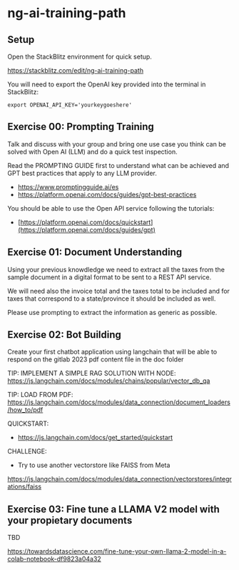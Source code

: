 # ng-ai-training-path

## Setup

Open the StackBlitz environment for quick setup.

https://stackblitz.com/edit/ng-ai-training-path

You will need to export the OpenAI key provided into the terminal in StackBlitz:

```
export OPENAI_API_KEY='yourkeygoeshere'
```

## Exercise 00: Prompting Training

Talk and discuss with your group and bring one use case you think can be solved with Open AI (LLM) and do a quick test inspection.

Read the PROMPTING GUIDE first to understand what can be achieved and GPT best practices that apply to any LLM provider.

- https://www.promptingguide.ai/es
- https://platform.openai.com/docs/guides/gpt-best-practices

You should be able to use the Open API service following the tutorials:

- [https://platform.openai.com/docs/quickstart](https://platform.openai.com/docs/guides/gpt)

## Exercise 01: Document Understanding

Using your previous knowdledge we need to extract all the taxes from the sample document in a digital format to be sent to a REST API service.

We will need also the invoice total and the taxes total to be included and for taxes that correspond to a state/province it should be included as well.

Please use prompting to extract the information as generic as possible.

## Exercise 02: Bot Building

Create your first chatbot application using langchain that will be able to respond on the gitlab 2023 pdf content file in the doc folder

TIP: IMPLEMENT A SIMPLE RAG SOLUTION WITH NODE:
https://js.langchain.com/docs/modules/chains/popular/vector_db_qa

TIP: LOAD FROM PDF:
https://js.langchain.com/docs/modules/data_connection/document_loaders/how_to/pdf

QUICKSTART:

- https://js.langchain.com/docs/get_started/quickstart

CHALLENGE:

- Try to use another vectorstore like FAISS from Meta

https://js.langchain.com/docs/modules/data_connection/vectorstores/integrations/faiss

## Exercise 03: Fine tune a LLAMA V2 model with your propietary documents

TBD

https://towardsdatascience.com/fine-tune-your-own-llama-2-model-in-a-colab-notebook-df9823a04a32
